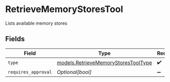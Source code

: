 # RetrieveMemoryStoresTool

Lists available memory stores


## Fields

| Field                                                                            | Type                                                                             | Required                                                                         | Description                                                                      |
| -------------------------------------------------------------------------------- | -------------------------------------------------------------------------------- | -------------------------------------------------------------------------------- | -------------------------------------------------------------------------------- |
| `type`                                                                           | [models.RetrieveMemoryStoresToolType](../models/retrievememorystorestooltype.md) | :heavy_check_mark:                                                               | N/A                                                                              |
| `requires_approval`                                                              | *Optional[bool]*                                                                 | :heavy_minus_sign:                                                               | N/A                                                                              |